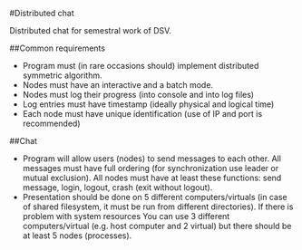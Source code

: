 #Distributed chat

Distributed chat for semestral work of DSV.

##Common requirements
- Program must (in rare occasions should) implement distributed symmetric algorithm.
- Nodes must have an interactive and a batch mode.
- Nodes must log their progress (into console and into log files)
- Log entries must have timestamp (ideally physical and logical time)
- Each node must have unique identification (use of IP and port is recommended)

##Chat
- Program will allow users (nodes) to send messages to each other. All messages must have full ordering (for synchronization use leader or mutual exclusion). All nodes must have at least these functions: send message, login, logout, crash (exit without logout).
- Presentation should be done on 5 different computers/virtuals (in case of shared filesystem, it must be run from different directories). If there is problem with system resources You can use 3 different computers/virtual (e.g. host computer and 2 virtual) but there should be at least 5 nodes (processes).

